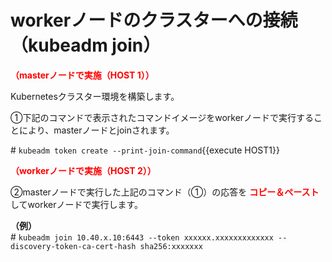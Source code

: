 # workerノードのクラスターへの接続（kubeadm join）
**<span style="color: red; ">（masterノードで実施（HOST 1））</span>**  

Kubernetesクラスター環境を構築します。  

①下記のコマンドで表示されたコマンドイメージをworkerノードで実行することにより、masterノードとjoinされます。

\# `kubeadm token create --print-join-command`{{execute HOST1}}  

**<span style="color: red; ">（workerノードで実施（HOST 2））</span>**  

②masterノードで実行した上記のコマンド（①）の応答を **<span style="color: red; ">コピー＆ペースト</span>** してworkerノードで実行します。

**（例）**  
\# `kubeadm join 10.40.x.10:6443 --token xxxxxx.xxxxxxxxxxxxx --discovery-token-ca-cert-hash sha256:xxxxxxx`  

